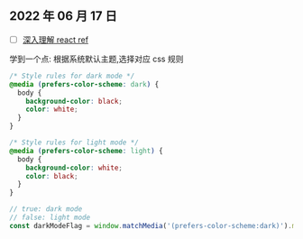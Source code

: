 ## 2022 年 06 月 17 日

- [ ] [深入理解 react ref](https://dev.to/this-is-learning/react-refs-the-complete-story-16km)

学到一个点: 根据系统默认主题,选择对应 css 规则

```css
/* Style rules for dark mode */
@media (prefers-color-scheme: dark) {
  body {
    background-color: black;
    color: white;
  }
}

/* Style rules for light mode */
@media (prefers-color-scheme: light) {
  body {
    background-color: white;
    color: black;
  }
}
```

```js
// true: dark mode
// false: light mode
const darkModeFlag = window.matchMedia('(prefers-color-scheme:dark)').matches;
```
